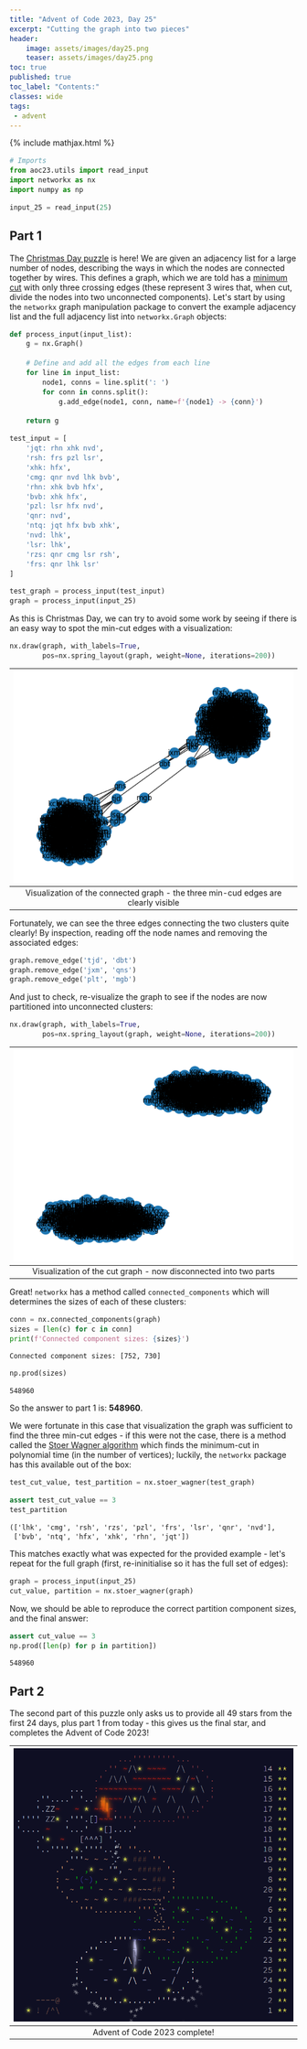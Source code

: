 ```yaml
---
title: "Advent of Code 2023, Day 25"
excerpt: "Cutting the graph into two pieces"
header:
    image: assets/images/day25.png
    teaser: assets/images/day25.png
toc: true
published: true
toc_label: "Contents:"
classes: wide
tags:
 - advent
---
```


{% include mathjax.html %}

```python
# Imports
from aoc23.utils import read_input
import networkx as nx
import numpy as np
```


```python
input_25 = read_input(25)
```

## Part 1

The [Christmas Day puzzle](https://adventofcode.com/2023/day/25) is here! We are given an adjacency list for a large number of nodes, describing the ways in which the nodes are connected together by wires. This defines a graph, which we are told has a [minimum cut](https://en.wikipedia.org/wiki/Minimum_cut) with only three crossing edges (these represent 3 wires that, when cut, divide the nodes into two unconnected components). Let's start by using the `networkx` graph manipulation package to convert the example adjacency list and the full adjacency list into `networkx.Graph` objects:


```python
def process_input(input_list):
    g = nx.Graph()
    
    # Define and add all the edges from each line
    for line in input_list:
        node1, conns = line.split(': ')
        for conn in conns.split():
            g.add_edge(node1, conn, name=f'{node1} -> {conn}')
            
    return g
```


```python
test_input = [
    'jqt: rhn xhk nvd',
    'rsh: frs pzl lsr',
    'xhk: hfx',
    'cmg: qnr nvd lhk bvb',
    'rhn: xhk bvb hfx',
    'bvb: xhk hfx',
    'pzl: lsr hfx nvd',
    'qnr: nvd',
    'ntq: jqt hfx bvb xhk',
    'nvd: lhk',
    'lsr: lhk',
    'rzs: qnr cmg lsr rsh',
    'frs: qnr lhk lsr'
]
```


```python
test_graph = process_input(test_input)
graph = process_input(input_25)
```

As this is Christmas Day, we can try to avoid some work by seeing if there is an easy way to spot the min-cut edges with a visualization:


```python
nx.draw(graph, with_labels=True,
        pos=nx.spring_layout(graph, weight=None, iterations=200))
```


    
| ![Connected graph](/assets/images/day25_connected.png) |
|:--:|
| Visualization of the connected graph - the three min-cud edges are clearly visible | 
    


Fortunately, we can see the three edges connecting the two clusters quite clearly! By inspection, reading off the node names and removing the associated edges:


```python
graph.remove_edge('tjd', 'dbt')
graph.remove_edge('jxm', 'qns')
graph.remove_edge('plt', 'mgb')
```

And just to check, re-visualize the graph to see if the nodes are now partitioned into unconnected clusters:


```python
nx.draw(graph, with_labels=True,
        pos=nx.spring_layout(graph, weight=None, iterations=200))
```


    
| ![Cut graph](/assets/images/day25_disconnected.png) |
|:--:|
| Visualization of the cut graph - now disconnected into two parts | 
    


Great! `networkx` has a method called `connected_components` which will determines the sizes of each of these clusters:


```python
conn = nx.connected_components(graph)
sizes = [len(c) for c in conn]
print(f'Connected component sizes: {sizes}')
```

    Connected component sizes: [752, 730]
    


```python
np.prod(sizes)
```




    548960



So the answer to part 1 is: __548960__.

We were fortunate in this case that visualization the graph was sufficient to find the three min-cut edges - if this were not the case, there is a method called the [Stoer Wagner algorithm](https://en.wikipedia.org/wiki/Stoer%E2%80%93Wagner_algorithm) which finds the minimum-cut in polynomial time (in the number of vertices); luckily, the `networkx` package has this available out of the box:


```python
test_cut_value, test_partition = nx.stoer_wagner(test_graph)
```


```python
assert test_cut_value == 3
test_partition
```




    (['lhk', 'cmg', 'rsh', 'rzs', 'pzl', 'frs', 'lsr', 'qnr', 'nvd'],
     ['bvb', 'ntq', 'hfx', 'xhk', 'rhn', 'jqt'])



This matches exactly what was expected for the provided example - let's repeat for the full graph (first, re-ininitialise so it has the full set of edges):


```python
graph = process_input(input_25)
cut_value, partition = nx.stoer_wagner(graph)
```

Now, we should be able to reproduce the correct partition component sizes, and the final answer:


```python
assert cut_value == 3
np.prod([len(p) for p in partition])
```




    548960



## Part 2

The second part of this puzzle only asks us to provide all 49 stars from the first 24 days, plus part 1 from today - this gives us the final star, and completes the Advent of Code 2023!

| ![Completed homepage](/assets/images/aoc23_complete.png) |
|:--:|
| Advent of Code 2023 complete! | 
